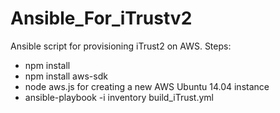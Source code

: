 # Ansible_For_iTrustv2
Ansible script for provisioning iTrust2 on AWS.
Steps:
- npm install
- npm install aws-sdk
- node aws.js for creating a new AWS Ubuntu 14.04 instance
- ansible-playbook -i inventory build_iTrust.yml